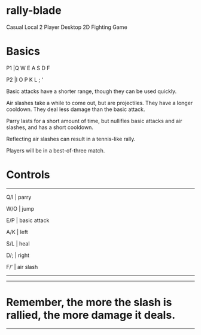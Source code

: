 # rally-blade
Casual Local 2 Player Desktop 2D Fighting Game

# Basics

P1 |Q W E A S D F

P2 |I O P K L ; ‘

Basic attacks have a shorter range, though they can be used quickly.

Air slashes take a while to come out, but are projectiles. They have a longer cooldown. They deal less damage than the basic attack.

Parry lasts for a short amount of time, but nullifies basic attacks and air slashes, and has a short cooldown.

Reflecting air slashes can result in a tennis-like rally.

Players will be in a best-of-three match.

# Controls
_______________
Q/I  | parry

W/O  | jump

E/P  | basic attack

A/K  | left

S/L  | heal

D/;  | right

F/’  | air slash
_______________
__________________________________________________________________
# Remember, the more the slash is rallied, the more damage it deals.
__________________________________________________________________
